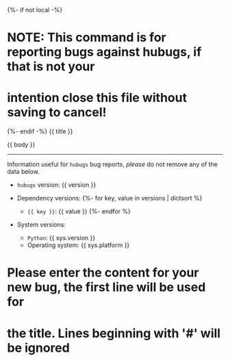 {%- if not local -%}
# NOTE: This command is for reporting bugs against hubugs, if that is not your
# intention close this file without saving to cancel!
{%- endif -%}
{{ title }}

{{ body }}

---

Information useful for `hubugs` bug reports, *please* do not remove any of the
data below.

* `hubugs` version: {{ version }}
* Dependency versions:
{%- for key, value in versions | dictsort %}
    * `{{ key }}`: {{ value }}
{%- endfor %}

* System versions:
    * `Python`: {{ sys.version }}
    * Operating system: {{ sys.platform }}

# Please enter the content for your new bug, the first line will be used for
# the title.  Lines beginning with '#' will be ignored

